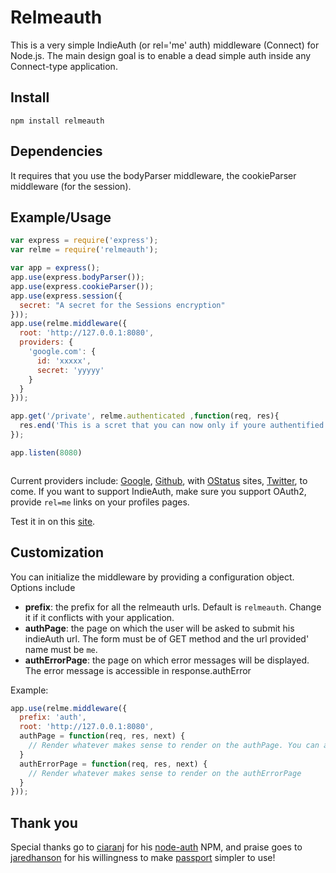 Relmeauth
=========

This is a very simple IndieAuth (or rel='me' auth) middleware (Connect) for Node.js.
The main design goal is to enable a dead simple auth inside any Connect-type application.

Install
-------

`npm install relmeauth`

Dependencies
------------

It requires that you use the bodyParser middleware, the cookieParser middleware (for the session).


Example/Usage
-------------

```javascript
var express = require('express');
var relme = require('relmeauth');

var app = express();
app.use(express.bodyParser());
app.use(express.cookieParser());
app.use(express.session({
  secret: "A secret for the Sessions encryption"
}));
app.use(relme.middleware({
  root: 'http://127.0.0.1:8080',
  providers: {
    'google.com': {
      id: 'xxxxx',
      secret: 'yyyyy'
    }
  }
}));

app.get('/private', relme.authenticated ,function(req, res){
  res.end('This is a scret that you can now only if youre authentified.');
});

app.listen(8080)



```

Current providers include: [Google](http://plus.google.com), [Github](http://github.com), with [OStatus](http://status.net) sites, [Twitter](http://twitter.com), to come. If you want to support IndieAuth, make sure you support OAuth2, provide `rel=me` links on your profiles pages.

Test it in on this [site](http://hellorelmeauth.jit.su/private).

Customization
-------------

You can initialize the middleware by providing a configuration object. Options include
* __prefix__: the prefix for all the relmeauth urls. Default is `relmeauth`. Change it if it conflicts with your application.
* __authPage__: the page on which the user will be asked to submit his indieAuth url. The form must be of GET method and the
url provided' name must be `me`.
* __authErrorPage__: the page on which error messages will be displayed. The error message is accessible in response.authError

Example:

```javascript
app.use(relme.middleware({
  prefix: 'auth',
  root: 'http://127.0.0.1:8080',
  authPage = function(req, res, next) {
    // Render whatever makes sense to render on the authPage. You can also redirect... etc.
  }
  authErrorPage = function(req, res, next) {
    // Render whatever makes sense to render on the authErrorPage
  }
}));
```

Thank you
---------

Special thanks go to [ciaranj](https://github.com/ciaranj) for his [node-auth](https://github.com/ciaranj/node-oauth) NPM, and praise goes to [jaredhanson](http://twitter.com/jaredhanson) for his willingness to make [passport](https://github.com/jaredhanson/passport) simpler to use!
